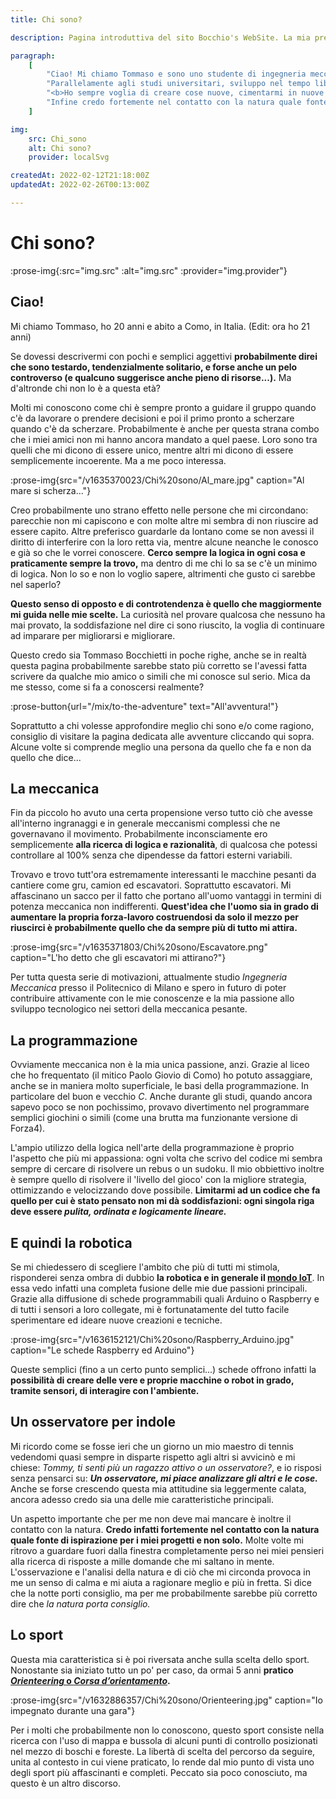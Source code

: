 ```yaml
---
title: Chi sono?

description: Pagina introduttiva del sito Bocchio's WebSite. La mia presentazione, i miei interessi, i miei hobby e tutto quello che può servire per capire chi sono e conoscermi meglio.

paragraph:
    [
        "Ciao! Mi chiamo Tommaso e sono uno studente di ingegneria meccanica al Politecnico di Milano.",
        "Parallelamente agli studi universitari, sviluppo nel tempo libero la passione per l'informatica e la programmazione.",
        "<b>Ho sempre voglia di creare cose nuove, cimentarmi in nuove sfide e molte volte mi intestardisco finchè non riesco o non sono pienamente soddisfatto.</b>",
        "Infine credo fortemente nel contatto con la natura quale fonte di ispirazione, ed è probabilmente per questo che pratico Orienteering...",
    ]

img:
    src: Chi_sono
    alt: Chi sono?
    provider: localSvg

createdAt: 2022-02-12T21:18:00Z
updatedAt: 2022-02-26T00:13:00Z

---
```


# Chi sono?

:prose-img{:src="img.src" :alt="img.src" :provider="img.provider"}

## Ciao!

Mi chiamo Tommaso, ho 20 anni e abito a Como, in Italia. (Edit: ora ho 21 anni)

Se dovessi descrivermi con pochi e semplici aggettivi **probabilmente direi che sono testardo, tendenzialmente solitario, e forse anche un pelo controverso (e qualcuno suggerisce anche pieno di risorse...).** Ma d'altronde chi non lo è a questa età?

Molti mi conoscono come chi è sempre pronto a guidare il gruppo quando c'è da lavorare o prendere decisioni e poi il primo pronto a scherzare quando c'è da scherzare. Probabilmente è anche per questa strana combo che i miei amici non mi hanno ancora mandato a quel paese. Loro sono tra quelli che mi dicono di essere unico, mentre altri mi dicono di essere semplicemente incoerente. Ma a me poco interessa.

:prose-img{src="/v1635370023/Chi%20sono/Al_mare.jpg" caption="Al mare si scherza..."}

Creo probabilmente uno strano effetto nelle persone che mi circondano: parecchie non mi capiscono e con molte altre mi sembra di non riuscire ad essere capito. Altre preferisco guardarle da lontano come se non avessi il diritto di interferire con la loro retta via, mentre alcune neanche le conosco e già so che le vorrei conoscere. **Cerco sempre la logica in ogni cosa e praticamente sempre la trovo,** ma dentro di me chi lo sa se c'è un minimo di logica. Non lo so e non lo voglio sapere, altrimenti che gusto ci sarebbe nel saperlo?

**Questo senso di opposto e di controtendenza è quello che maggiormente mi guida nelle mie scelte.** La curiosità nel provare qualcosa che nessuno ha mai provato, la soddisfazione nel dire ci sono riuscito, la voglia di continuare ad imparare per migliorarsi e migliorare.

Questo credo sia Tommaso Bocchietti in poche righe, anche se in realtà questa pagina probabilmente sarebbe stato più corretto se l'avessi fatta scrivere da qualche mio amico o simili che mi conosce sul serio. Mica da me stesso, come si fa a conoscersi realmente?

:prose-button{url="/mix/to-the-adventure" text="All'avventura!"}

Soprattutto a chi volesse approfondire meglio chi sono e/o come ragiono, consiglio di visitare la pagina dedicata alle avventure cliccando qui sopra. Alcune volte si comprende meglio una persona da quello che fa e non da quello che dice...

## La meccanica

Fin da piccolo ho avuto una certa propensione verso tutto ciò che avesse all'interno ingranaggi e in generale meccanismi complessi che ne governavano il movimento. Probabilmente inconsciamente ero semplicemente **alla ricerca di logica e razionalità**, di qualcosa che potessi controllare al 100% senza che dipendesse da fattori esterni variabili.

Trovavo e trovo tutt'ora estremamente interessanti le macchine pesanti da cantiere come gru, camion ed escavatori. Soprattutto escavatori. Mi affascinano un sacco per il fatto che portano all'uomo vantaggi in termini di potenza meccanica non indifferenti. **Quest'idea che l'uomo sia in grado di aumentare la propria forza-lavoro costruendosi da solo il mezzo per riuscirci è probabilmente quello che da sempre più di tutto mi attira.**

:prose-img{src="/v1635371803/Chi%20sono/Escavatore.png" caption="L'ho detto che gli escavatori mi attirano?"}

Per tutta questa serie di motivazioni, attualmente studio _Ingegneria Meccanica_ presso il Politecnico di Milano e spero in futuro di poter contribuire attivamente con le mie conoscenze e la mia passione allo sviluppo tecnologico nei settori della meccanica pesante.

## La programmazione

Ovviamente meccanica non è la mia unica passione, anzi. Grazie al liceo che ho frequentato (il mitico Paolo Giovio di Como) ho potuto assaggiare, anche se in maniera molto superficiale, le basi della programmazione. In particolare del buon e vecchio _C_. Anche durante gli studi, quando ancora sapevo poco se non pochissimo, provavo divertimento nel programmare semplici giochini o simili (come una brutta ma funzionante versione di Forza4).

L'ampio utilizzo della logica nell'arte della programmazione è proprio l'aspetto che più mi appassiona: ogni volta che scrivo del codice mi sembra sempre di cercare di risolvere un rebus o un sudoku. Il mio obbiettivo inoltre è sempre quello di risolvere il 'livello del gioco' con la migliore strategia, ottimizzando e velocizzando dove possibile. **Limitarmi ad un codice che fa quello per cui è stato pensato non mi dà soddisfazioni: ogni singola riga deve essere _pulita, ordinata e logicamente lineare._**

## E quindi la robotica

Se mi chiedessero di scegliere l'ambito che più di tutti mi stimola, risponderei senza ombra di dubbio **la robotica e in generale il [mondo IoT](https://it.wikipedia.org/wiki/Internet_delle_cose)**. In essa vedo infatti una completa fusione delle mie due passioni principali. Grazie alla diffusione di schede programmabili quali Arduino o Raspberry e di tutti i sensori a loro collegate, mi è fortunatamente del tutto facile sperimentare ed ideare nuove creazioni e tecniche.

:prose-img{src="/v1636152121/Chi%20sono/Raspberry_Arduino.jpg" caption="Le schede Raspberry ed Arduino"}

Queste semplici (fino a un certo punto semplici...) schede offrono infatti la **possibilità di creare delle vere e proprie macchine o robot in grado, tramite sensori, di interagire con l'ambiente.**

## Un osservatore per indole

Mi ricordo come se fosse ieri che un giorno un mio maestro di tennis vedendomi quasi sempre in disparte rispetto agli altri si avvicinò e mi chiese: _Tommy, ti senti più un ragazzo attivo o un osservatore?_, e io risposi senza pensarci su: **_Un osservatore, mi piace analizzare gli altri e le cose._** Anche se forse crescendo questa mia attitudine sia leggermente calata, ancora adesso credo sia una delle mie caratteristiche principali.

Un aspetto importante che per me non deve mai mancare è inoltre il contatto con la natura. **Credo infatti fortemente nel contatto con la natura quale fonte di ispirazione per i miei progetti e non solo.** Molte volte mi ritrovo a guardare fuori dalla finestra completamente perso nei miei pensieri alla ricerca di risposte a mille domande che mi saltano in mente. L'osservazione e l'analisi della natura e di ciò che mi circonda provoca in me un senso di calma e mi aiuta a ragionare meglio e più in fretta. Si dice che la notte porti consiglio, ma per me probabilmente sarebbe più corretto dire che _la natura porta consiglio._

## Lo sport

Questa mia caratteristica si è poi riversata anche sulla scelta dello sport. Nonostante sia iniziato tutto un po' per caso, da ormai 5 anni **pratico [_Orienteering_ o _Corsa d’orientamento_](https://www.fisolombardia.it/wp/che-cose-lorienteering/).**

:prose-img{src="/v1632886357/Chi%20sono/Orienteering.jpg" caption="Io impegnato durante una gara"}

Per i molti che probabilmente non lo conoscono, questo sport consiste nella ricerca con l'uso di mappa e bussola di alcuni punti di controllo posizionati nel mezzo di boschi e foreste. La libertà di scelta del percorso da seguire, unita al contesto in cui viene praticato, lo rende dal mio punto di vista uno degli sport più affascinanti e completi. Peccato sia poco conosciuto, ma questo è un altro discorso.
